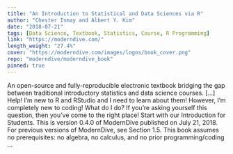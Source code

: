 ```yaml
---
title: "An Introduction to Statistical and Data Sciences via R"
author: "Chester Ismay and Albert Y. Kim"
date: "2018-07-21"
tags: [Data Science, Textbook, Statistics, Course, R Programming]
link: "https://moderndive.com/"
length_weight: "27.4%"
cover: "https://moderndive.com/images/logos/book_cover.png"
repo: "moderndive/moderndive_book"
pinned: true
---
```


An open-source and fully-reproducible electronic textbook bridging the gap between traditional introductory statistics and data science courses. [...] Help! I’m new to R and RStudio and I need to learn about them! However, I’m completely new to coding! What do I do? If you’re asking yourself this question, then you’ve come to the right place! Start with our Introduction for Students. This is version 0.4.0 of ModernDive published on July 21, 2018. For previous versions of ModernDive, see Section 1.5. This book assumes no prerequisites: no algebra, no calculus, and no prior programming/coding ...
